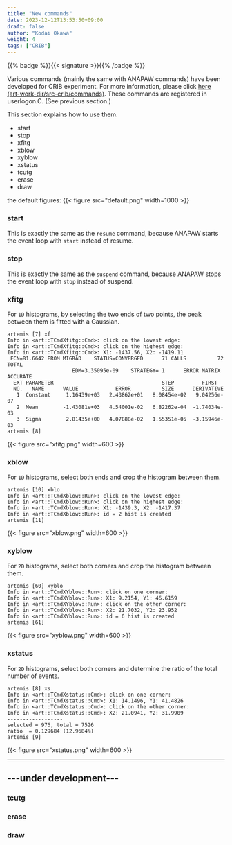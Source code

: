 ```yaml
---
title: "New commands"
date: 2023-12-12T13:53:50+09:00
draft: false
author: "Kodai Okawa"
weight: 4
tags: ["CRIB"]
---
```


{{% badge %}}{{< signature >}}{{% /badge %}}

Various commands (mainly the same with ANAPAW commands) have been developed for CRIB experiment. 
For more information, please click [here (art-work-dir/src-crib/commands)](https://github.com/okawak/artemis_crib/tree/main/src-crib/commands).
These commands are registered in userlogon.C. (See previous section.)

This section explains how to use them.

- start
- stop
- xfitg
- xblow
- xyblow
- xstatus
- tcutg
- erase
- draw

the default figures:
{{< figure src="default.png" width=1000 >}}

### start
This is exactly the same as the `resume` command, because ANAPAW starts the event loop with `start` instead of resume.

### stop
This is exactly the same as the `suspend` command, because ANAPAW stops the event loop with `stop` instead of suspend.

### xfitg
For `1D` histograms, by selecting the two ends of two points, the peak between them is fitted with a Gaussian.

```shell { wrap="false" }
artemis [7] xf
Info in <art::TCmdXfitg::Cmd>: click on the lowest edge:
Info in <art::TCmdXfitg::Cmd>: click on the highest edge:
Info in <art::TCmdXfitg::Cmd>: X1: -1437.56, X2: -1419.11
 FCN=81.6642 FROM MIGRAD    STATUS=CONVERGED      71 CALLS          72 TOTAL
                     EDM=3.35095e-09    STRATEGY= 1      ERROR MATRIX ACCURATE
  EXT PARAMETER                                   STEP         FIRST
  NO.   NAME      VALUE            ERROR          SIZE      DERIVATIVE
   1  Constant     1.16439e+03   2.43862e+01   8.08454e-02   9.04256e-07
   2  Mean        -1.43081e+03   4.54001e-02   6.82262e-04  -1.74034e-03
   3  Sigma        2.81435e+00   4.07888e-02   1.55351e-05  -3.15946e-03
artemis [8]
```

{{< figure src="xfitg.png" width=600 >}}



### xblow
For `1D` histograms, select both ends and crop the histogram between them.

```shell { wrap="false" }
artemis [10] xblo
Info in <art::TCmdXblow::Run>: click on the lowest edge: 
Info in <art::TCmdXblow::Run>: click on the highest edge: 
Info in <art::TCmdXblow::Run>: X1: -1439.3, X2: -1417.37
Info in <art::TCmdXblow::Run>: id = 2 hist is created
artemis [11]
```

{{< figure src="xblow.png" width=600 >}}

### xyblow
For `2D` histograms, select both corners and crop the histogram between them.

```shell { wrap="false" }
artemis [60] xyblo
Info in <art::TCmdXYblow::Run>: click on one corner: 
Info in <art::TCmdXYblow::Run>: X1: 9.2154, Y1: 46.6159
Info in <art::TCmdXYblow::Run>: click on the other corner: 
Info in <art::TCmdXYblow::Run>: X2: 21.7032, Y2: 23.952
Info in <art::TCmdXYblow::Run>: id = 6 hist is created
artemis [61]
```

{{< figure src="xyblow.png" width=600 >}}

### xstatus
For `2D` histograms, select both corners and determine the ratio of the total number of events.

```shell { wrap="false" }
artemis [8] xs
Info in <art::TCmdXstatus::Cmd>: click on one corner: 
Info in <art::TCmdXstatus::Cmd>: X1: 14.1496, Y1: 41.4826
Info in <art::TCmdXstatus::Cmd>: click on the other corner: 
Info in <art::TCmdXstatus::Cmd>: X2: 21.0941, Y2: 31.9909
------------------
selected = 976, total = 7526
ratio  = 0.129684 (12.9684%)
artemis [9]
```

{{< figure src="xstatus.png" width=600 >}}

---
## ---under development---

### tcutg

### erase

### draw
